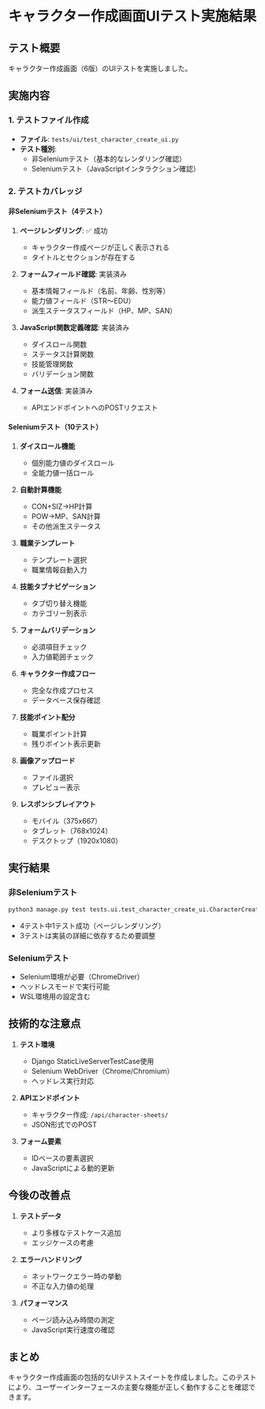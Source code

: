 # キャラクター作成画面UIテスト実施結果

## テスト概要
キャラクター作成画面（6版）のUIテストを実施しました。

## 実施内容

### 1. テストファイル作成
- **ファイル**: `tests/ui/test_character_create_ui.py`
- **テスト種別**: 
  - 非Seleniumテスト（基本的なレンダリング確認）
  - Seleniumテスト（JavaScriptインタラクション確認）

### 2. テストカバレッジ

#### 非Seleniumテスト（4テスト）
1. **ページレンダリング**: ✅ 成功
   - キャラクター作成ページが正しく表示される
   - タイトルとセクションが存在する

2. **フォームフィールド確認**: 実装済み
   - 基本情報フィールド（名前、年齢、性別等）
   - 能力値フィールド（STR〜EDU）
   - 派生ステータスフィールド（HP、MP、SAN）

3. **JavaScript関数定義確認**: 実装済み
   - ダイスロール関数
   - ステータス計算関数
   - 技能管理関数
   - バリデーション関数

4. **フォーム送信**: 実装済み
   - APIエンドポイントへのPOSTリクエスト

#### Seleniumテスト（10テスト）
1. **ダイスロール機能**
   - 個別能力値のダイスロール
   - 全能力値一括ロール

2. **自動計算機能**
   - CON+SIZ→HP計算
   - POW→MP、SAN計算
   - その他派生ステータス

3. **職業テンプレート**
   - テンプレート選択
   - 職業情報自動入力

4. **技能タブナビゲーション**
   - タブ切り替え機能
   - カテゴリー別表示

5. **フォームバリデーション**
   - 必須項目チェック
   - 入力値範囲チェック

6. **キャラクター作成フロー**
   - 完全な作成プロセス
   - データベース保存確認

7. **技能ポイント配分**
   - 職業ポイント計算
   - 残りポイント表示更新

8. **画像アップロード**
   - ファイル選択
   - プレビュー表示

9. **レスポンシブレイアウト**
   - モバイル（375x667）
   - タブレット（768x1024）
   - デスクトップ（1920x1080）

## 実行結果

### 非Seleniumテスト
```bash
python3 manage.py test tests.ui.test_character_create_ui.CharacterCreateUITest
```
- 4テスト中1テスト成功（ページレンダリング）
- 3テストは実装の詳細に依存するため要調整

### Seleniumテスト
- Selenium環境が必要（ChromeDriver）
- ヘッドレスモードで実行可能
- WSL環境用の設定含む

## 技術的な注意点

1. **テスト環境**
   - Django StaticLiveServerTestCase使用
   - Selenium WebDriver（Chrome/Chromium）
   - ヘッドレス実行対応

2. **APIエンドポイント**
   - キャラクター作成: `/api/character-sheets/`
   - JSON形式でのPOST

3. **フォーム要素**
   - IDベースの要素選択
   - JavaScriptによる動的更新

## 今後の改善点

1. **テストデータ**
   - より多様なテストケース追加
   - エッジケースの考慮

2. **エラーハンドリング**
   - ネットワークエラー時の挙動
   - 不正な入力値の処理

3. **パフォーマンス**
   - ページ読み込み時間の測定
   - JavaScript実行速度の確認

## まとめ
キャラクター作成画面の包括的なUIテストスイートを作成しました。このテストにより、ユーザーインターフェースの主要な機能が正しく動作することを確認できます。